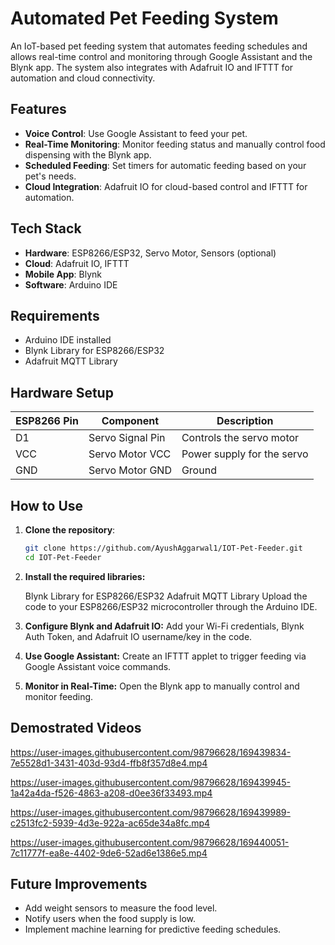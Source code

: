 
# Automated Pet Feeding System

An IoT-based pet feeding system that automates feeding schedules and allows real-time control and monitoring through Google Assistant and the Blynk app. The system also integrates with Adafruit IO and IFTTT for automation and cloud connectivity.

## Features

- **Voice Control**: Use Google Assistant to feed your pet.
- **Real-Time Monitoring**: Monitor feeding status and manually control food dispensing with the Blynk app.
- **Scheduled Feeding**: Set timers for automatic feeding based on your pet's needs.
- **Cloud Integration**: Adafruit IO for cloud-based control and IFTTT for automation.

## Tech Stack

- **Hardware**: ESP8266/ESP32, Servo Motor, Sensors (optional)
- **Cloud**: Adafruit IO, IFTTT
- **Mobile App**: Blynk
- **Software**: Arduino IDE

## Requirements

- Arduino IDE installed
- Blynk Library for ESP8266/ESP32
- Adafruit MQTT Library

## Hardware Setup

| ESP8266 Pin | Component         | Description                   |
|-------------|-------------------|-------------------------------|
| D1          | Servo Signal Pin   | Controls the servo motor      |
| VCC         | Servo Motor VCC    | Power supply for the servo    |
| GND         | Servo Motor GND    | Ground                        |

## How to Use

1. **Clone the repository**:
   ```bash
   git clone https://github.com/AyushAggarwal1/IOT-Pet-Feeder.git
   cd IOT-Pet-Feeder
2. **Install the required libraries:**

    Blynk Library for ESP8266/ESP32
    Adafruit MQTT Library
    Upload the code to your ESP8266/ESP32 microcontroller through the Arduino IDE.

3. **Configure Blynk and Adafruit IO:**
Add your Wi-Fi credentials, Blynk Auth Token, and Adafruit IO username/key in the code.

4. **Use Google Assistant:**
Create an IFTTT applet to trigger feeding via Google Assistant voice commands.

5. **Monitor in Real-Time:**
Open the Blynk app to manually control and monitor feeding.

## Demostrated Videos

https://user-images.githubusercontent.com/98796628/169439834-7e5528d1-3431-403d-93d4-ffb8f357d8e4.mp4



https://user-images.githubusercontent.com/98796628/169439945-1a42a4da-f526-4863-a208-d0ee36f33493.mp4



https://user-images.githubusercontent.com/98796628/169439989-c2513fc2-5939-4d3e-922a-ac65de34a8fc.mp4



https://user-images.githubusercontent.com/98796628/169440051-7c11777f-ea8e-4402-9de6-52ad6e1386e5.mp4

## Future Improvements

- Add weight sensors to measure the food level.
- Notify users when the food supply is low.
- Implement machine learning for predictive feeding schedules.